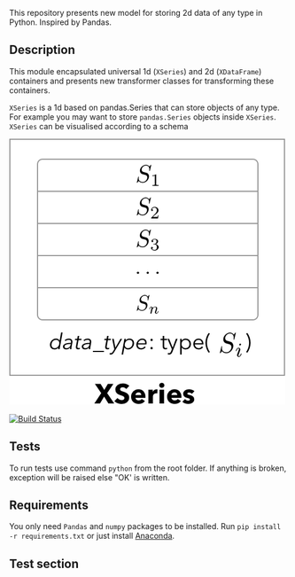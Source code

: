 This repository presents new model for storing 2d data of any type in Python.
Inspired by Pandas.


## Description

This module encapsulated universal 1d (`XSeries`) and 2d (`XDataFrame`) containers and
presents new transformer classes for transforming these containers.

`XSeries` is a 1d based on pandas.Series that can store objects of any type.
For example you may want to store `pandas.Series` objects inside `XSeries`.
`XSeries` can be visualised according to a schema

![XSeries](/examples/imgs/XSeries.png)


[![Build Status](https://travis-ci.com/kiraly-group/XPandas.svg?token=WzNyjqtwC8PwsMtns62p&branch=master)](https://travis-ci.com/kiraly-group/transformers)

## Tests

To run tests use command ```python``` from the root folder.
If anything is broken, exception will be raised else "OK' is written.

## Requirements

You only need `Pandas` and `numpy` packages to be installed.
Run `pip install -r requirements.txt` or just install [Anaconda](https://www.continuum.io/downloads).

## Test section